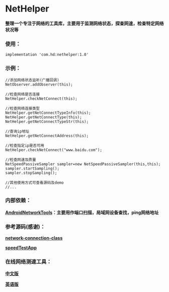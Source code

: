 # NetHelper

**整理一个专注于网络的工具库，主要用于监测网络状态，探查网速，检查特定网络状况等**

### 使用：

```
implementation 'com.hd:nethelper:1.0'
```

### 示例：

```
//添加网络状态监听(广播回调)
NetObserver.addObserver(this);

//检查网络是否连接
NetHelper.checkNetConnect(this);

//检查网络连接类型
NetHelper.getNetConnectTypeInfo(this);
NetHelper.getNetConnectType(this);
NetHelper.getNetConnectTypeStr(this);

//查询ip地址
NetHelper.getNetConnectAddress(this);

//检查指定ip是否可用
NetHelper.checkNetConnect("www.baidu.com");

//检查网速及质量
NetSpeedPassiveSampler sampler=new NetSpeedPassiveSampler(this,this);
sampler.startSampling();
sampler.stopSampling();

//其他使用方式可查看源码及demo
//...

```

### 内部依赖：

**[AndroidNetworkTools][0]：主要用作端口扫描，局域网设备查找，ping网络地址**

### 参考源码(感谢)：

**[network-connection-class][1]**

**[speedTestApp][2]**

### 在线网络测速工具：

**[中文版][3]**

**[英语版][4]**


[0]: https://github.com/stealthcopter/AndroidNetworkTools
[1]: https://github.com/facebook/network-connection-class
[2]: https://github.com/egcodes/speedTestApp
[3]: http://www.speedtest.cn/
[4]: http://www.speedtest.net/